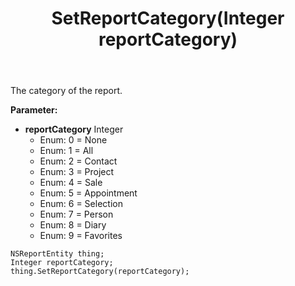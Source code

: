 ﻿---
uid: crmscript_ref_NSReportEntity_SetReportCategory
title: SetReportCategory(Integer reportCategory)
intellisense: NSReportEntity.SetReportCategory
keywords: NSReportEntity, GetReportCategory
so.topic: reference
---

The category of the report.

**Parameter:** 
 - **reportCategory** Integer
     - Enum: 0 = None 
     - Enum: 1 = All 
     - Enum: 2 = Contact 
     - Enum: 3 = Project 
     - Enum: 4 = Sale 
     - Enum: 5 = Appointment 
     - Enum: 6 = Selection 
     - Enum: 7 = Person 
     - Enum: 8 = Diary 
     - Enum: 9 = Favorites 

```crmscript
NSReportEntity thing;
Integer reportCategory;
thing.SetReportCategory(reportCategory);
```

